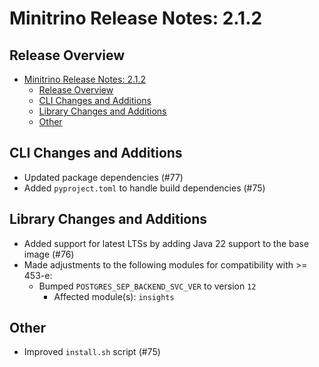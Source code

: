 # Minitrino Release Notes: 2.1.2

## Release Overview

- [Minitrino Release Notes: 2.1.2](#minitrino-release-notes-212)
  - [Release Overview](#release-overview)
  - [CLI Changes and Additions](#cli-changes-and-additions)
  - [Library Changes and Additions](#library-changes-and-additions)
  - [Other](#other)

## CLI Changes and Additions

- Updated package dependencies (#77)
- Added `pyproject.toml` to handle build dependencies (#75)

## Library Changes and Additions

- Added support for latest LTSs by adding Java 22 support to the base image
  (#76)
- Made adjustments to the following modules for compatibility with >= 453-e:
  - Bumped `POSTGRES_SEP_BACKEND_SVC_VER` to version `12`
    - Affected module(s): `insights`

## Other

- Improved `install.sh` script (#75)
